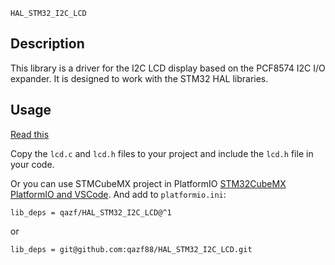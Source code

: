 `HAL_STM32_I2C_LCD`

## Description
This library is a driver for the I2C LCD display based on the PCF8574 I2C I/O expander. It is designed to work with the STM32 HAL libraries.

## Usage
[Read this](https://qazf.com.ua/lcd1602-i2c-stm32/)

Copy the `lcd.c` and `lcd.h` files to your project and include the `lcd.h` file in your code.

Or you can use STMCubeMX project in PlatformIO [STM32CubeMX PlatformIO and VSCode](https://qazf.com.ua/stm32-cubemx-platformio/).
And add to `platformio.ini`:

```
lib_deps = qazf/HAL_STM32_I2C_LCD@^1
```
or
```
lib_deps = git@github.com:qazf88/HAL_STM32_I2C_LCD.git
```